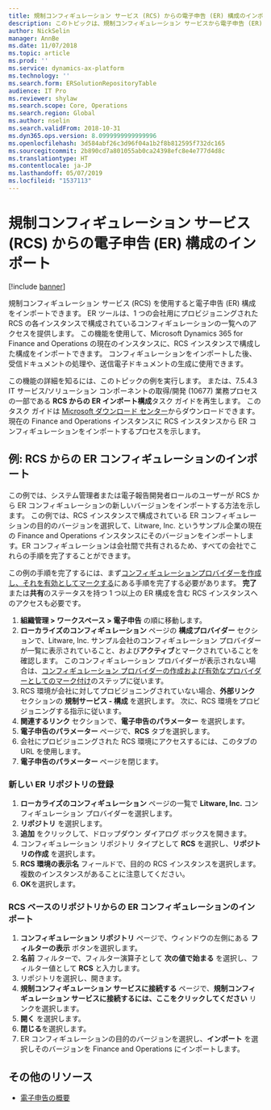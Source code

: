 ```yaml
---
title: 規制コンフィギュレーション サービス (RCS) からの電子申告 (ER) 構成のインポート
description: このトピックは、規制コンフィギュレーション サービスから電子申告 (ER) コンフィギュレーションをインポートする方法について説明します。
author: NickSelin
manager: AnnBe
ms.date: 11/07/2018
ms.topic: article
ms.prod: ''
ms.service: dynamics-ax-platform
ms.technology: ''
ms.search.form: ERSolutionRepositoryTable
audience: IT Pro
ms.reviewer: shylaw
ms.search.scope: Core, Operations
ms.search.region: Global
ms.author: nselin
ms.search.validFrom: 2018-10-31
ms.dyn365.ops.version: 8.0999999999999996
ms.openlocfilehash: 3d584abf26c3d96f04a1b2f8b812595f732dc165
ms.sourcegitcommit: 2b890cd7a801055ab0ca24398efc8e4e777d4d8c
ms.translationtype: HT
ms.contentlocale: ja-JP
ms.lasthandoff: 05/07/2019
ms.locfileid: "1537113"
---
```

# <a name="import-electronic-reporting-er-configurations-from-regulatory-configuration-services-rcs"></a>規制コンフィギュレーション サービス (RCS) からの電子申告 (ER) 構成のインポート

[!include [banner](../includes/banner.md)]

規制コンフィギュレーション サービス (RCS) を使用すると電子申告 (ER) 構成をインポートできます。 ER ツールは、1 つの会社用にプロビジョニングされた RCS の各インスタンスで構成されているコンフィギュレーションの一覧へのアクセスを提供します。 この機能を使用して、Microsoft Dynamics 365 for Finance and Operations の現在のインスタンスに、RCS インスタンスで構成した構成をインポートできます。 コンフィギュレーションをインポートした後、受信ドキュメントの処理や、送信電子ドキュメントの生成に使用できます。

この機能の詳細を知るには、このトピックの例を実行します。 または、7.5.4.3 IT サービス/ソリューション コンポーネントの取得/開発 (10677) 業務プロセスの一部である **RCS からの ER インポート構成**タスク ガイドを再生します。 このタスク ガイドは [Microsoft ダウンロード センター](https://go.microsoft.com/fwlink/?linkid=874684)からダウンロードできます。 現在の Finance and Operations インスタンスに RCS インスタンスから ER コンフィギュレーションをインポートするプロセスを示します。

## <a name="example-import-an-er-configuration-from-rcs"></a>例: RCS からの ER コンフィギュレーションのインポート

この例では、システム管理者または電子報告開発者ロールのユーザーが RCS から ER コンフィギュレーションの新しいバージョンをインポートする方法を示します。 この例では、RCS インスタンスで構成されている ER コンフィギュレーションの目的のバージョンを選択して、Litware, Inc. というサンプル企業の現在の Finance and Operations インスタンスにそのバージョンをインポートします。ER コンフィギュレーションは会社間で共有されるため、すべての会社でこれらの手順を完了することができます。

この例の手順を完了するには、まず[コンフィギュレーションプロバイダーを作成し、それを有効としてマークする](tasks/er-configuration-provider-mark-it-active-2016-11.md)にある手順を完了する必要があります。 **完了**または**共有**のステータスを持つ 1 つ以上の ER 構成を含む RCS インスタンスへのアクセスも必要です。

1. **組織管理  \> ワークスペース \> 電子申告** の順に移動します。
2. **ローカライズのコンフィギュレーション** ページの **構成プロバイダー** セクションで、Litware, Inc. サンプル会社のコンフィギュレーション プロバイダーが一覧に表示されていること、および**アクティブ**とマークされていることを確認します。 このコンフィギュレーション プロバイダーが表示されない場合は、[コンフィギュレーション プロバイダーの作成および有効なプロバイダーとしてのマーク付け](tasks/er-configuration-provider-mark-it-active-2016-11.md)のステップに従います。
3. RCS 環境が会社に対してプロビジョニングされていない場合、**外部リンク** セクションの **規制サービス - 構成** を選択します。 次に、RCS 環境をプロビジョニングする指示に従います。
4. **関連するリンク** セクションで、**電子申告のパラメーター** を選択します。
5. **電子申告のパラメーター** ページで、**RCS** タブを選択します。
6. 会社にプロビジョニングされた RCS 環境にアクセスするには、このタブの URL を使用します。
7. **電子申告のパラメーター** ページを閉じます。

### <a name="register-a-new-er-repository"></a>新しい ER リポジトリの登録

1. **ローカライズのコンフィギュレーション** ページの一覧で **Litware, Inc.** コンフィギュレーション プロバイダーを選択します。
2. **リポジトリ** を選択します。
3. **追加** をクリックして、ドロップダウン ダイアログ ボックスを開きます。
4. コンフィギュレーション リポジトリ タイプとして **RCS** を選択し、**リポジトリの作成** を選択します。
6. **RCS 環境の表示名** フィールドで、目的の RCS インスタンスを選択します。 複数のインスタンスがあることに注意してください。
7.  **OK**を選択します。

### <a name="import-er-configurations-from-an-rcs-based-repository"></a>RCS ベースのリポジトリからの ER コンフィギュレーションのインポート

1. **コンフィギュレーション リポジトリ** ページで、ウィンドウの左側にある **フィルターの表示** ボタンを選択します。
2. **名前** フィルターで、フィルター演算子として **次の値で始まる** を選択し、フィルター値として **RCS** と入力します。
3. リポジトリを選択し、開きます。
3. **規制コンフィギュレーション サービスに接続する** ページで、**規制コンフィギュレーション サービスに接続するには、ここをクリックしてください** リンクを選択します。
4. **開く** を選択します。
5. **閉じる**を選択します。
6. ER コンフィギュレーションの目的のバージョンを選択し、**インポート** を選択しそのバージョンを Finance and Operations にインポートします。

## <a name="additional-resource"></a>その他のリソース

- [電子申告の概要](general-electronic-reporting.md)
